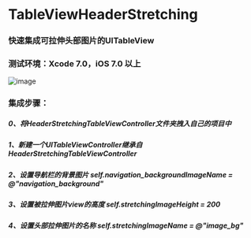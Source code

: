 # TableViewHeaderStretching

### 快速集成可拉伸头部图片的UITableView

### 测试环境：Xcode 7.0，iOS 7.0 以上

![image](http://cdn.cocimg.com/bbs/attachment/Fid_19/19_332211_32a461d161ff5de.gif)

### 集成步骤：

##### 0、将HeaderStretchingTableViewController文件夹拽入自己的项目中

##### 1、新建一个UITableViewController继承自HeaderStretchingTableViewController

##### 2、设置导航栏的背景图片 self.navigation_backgroundImageName = @"navigation_background"

##### 3、设置被拉伸图片view的高度 self.stretchingImageHeight = 200

##### 4、设置头部拉伸图片的名称 self.stretchingImageName = @"image_bg"

